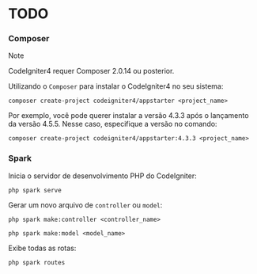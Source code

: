 # TODO

### Composer

> [!NOTE]  
> CodeIgniter4 requer Composer 2.0.14 ou posterior.

Utilizando o `Composer` para instalar o CodeIgniter4 no seu sistema:

```shell
composer create-project codeigniter4/appstarter <project_name>
```

Por exemplo, você pode querer instalar a versão 4.3.3 após o lançamento da versão 4.5.5. Nesse caso, especifique a versão no comando:

```shell
composer create-project codeigniter4/appstarter:4.3.3 <project_name>
```

### Spark

Inicia o servidor de desenvolvimento PHP do CodeIgniter:

```shell
php spark serve
```

Gerar um novo arquivo de `controller` ou `model`:

```shell
php spark make:controller <controller_name>
```

```shell
php spark make:model <model_name>
```

Exibe todas as rotas:

```shell
php spark routes
```
